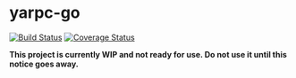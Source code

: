# yarpc-go

[![Build Status][ci-img]][ci] [![Coverage Status][cov-img]][cov]

  [ci-img]: https://travis-ci.org/yarpc/yarpc-go.svg?branch=master
  [cov-img]: https://coveralls.io/repos/github/yarpc/yarpc-go/badge.svg?branch=master
  [ci]: https://travis-ci.org/yarpc/yarpc-go
  [cov]: https://coveralls.io/github/yarpc/yarpc-go?branch=master

**This project is currently WIP and not ready for use. Do not use it until this notice goes away.**
